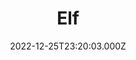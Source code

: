 ---
title: "Elf"
year: 2003
date: 2022-12-25T23:20:03.000Z
permalink: /almanac/movies/2022-12-25-elf/index.html
link: https://letterboxd.com/rknightuk/film/elf/3/
rating: 3
tmdbid: 10719
---
